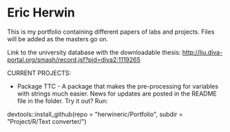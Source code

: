 # Eric Herwin

This is my portfolio containing different papers of labs and projects. Files will be added as the masters go on.


Link to the university database with the downloadable thesis:
http://liu.diva-portal.org/smash/record.jsf?pid=diva2:1119265


CURRENT PROJECTS:

- Package TTC - A package that makes the pre-processing for variables with strings much easier. News for updates are posted in the README file in the folder. Try it out? Run:

devtools::install_github(repo = "herwineric/Portfolio", subdir = "Project/R/Text converter/")
